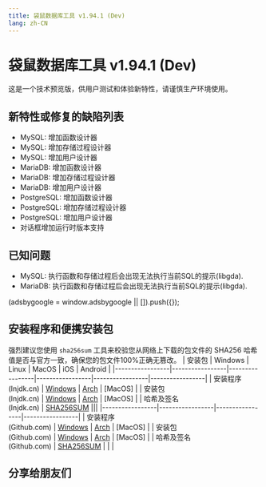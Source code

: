 ```yaml
---
title: 袋鼠数据库工具 v1.94.1 (Dev)
lang: zh-CN
---
```


# 袋鼠数据库工具 v1.94.1 (Dev)
这是一个技术预览版，供用户测试和体验新特性，请谨慎生产环境使用。

## 新特性或修复的缺陷列表
- MySQL: 增加函数设计器
- MySQL: 增加存储过程设计器
- MySQL: 增加用户设计器
- MariaDB: 增加函数设计器
- MariaDB: 增加存储过程设计器
- MariaDB: 增加用户设计器
- PostgreSQL: 增加函数设计器
- PostgreSQL: 增加存储过程设计器
- PostgreSQL: 增加用户设计器
- 对话框增加运行时版本支持

## 已知问题
- MySQL: 执行函数和存储过程后会出现无法执行当前SQL的提示(libgda).
- MariaDB: 执行函数和存储过程后会出现无法执行当前SQL的提示(libgda).

<div>
    <script2 type="text/javascript" async="true" src="https://pagead2.googlesyndication.com/pagead/js/adsbygoogle.js" />
    <ins class="adsbygoogle"
        style="display:block; text-align:center;"
        data-ad-layout="in-article"
        data-ad-format="fluid"
        data-ad-client="ca-pub-3975819313740938"
        data-ad-slot="6760827895"></ins>
    <script2 type="text/javascript">
        (adsbygoogle = window.adsbygoogle || []).push({});
    </script2>
</div>

## 安装程序和便携安装包
强烈建议您使用 `sha256sum` 工具来校验您从网络上下载的包文件的 SHA256 哈希值是否与官方一致，确保您的包文件100%正确无篡改。
| 安装包          | Windows         | Linux           | MacOS           | iOS             | Android         |
|-----------------|-----------------|-----------------|-----------------|-----------------|-----------------|
| 安装程序<br/>(Injdk.cn) | [Windows](https://d4.injdk.cn/dbkangaroo/v1.94.1.220501/kangaroo-1.94.1.220501-AMD64.exe) | [Arch](https://d4.injdk.cn/dbkangaroo/v1.94.1.220501/kangaroo-1.94.1.220501-1-x86_64.pkg.tar.zst) | [MacOS] |
| 安装包<br/>(Injdk.cn)  | [Windows](https://d4.injdk.cn/dbkangaroo/v1.94.1.220501/kangaroo-1.94.1.220501-AMD64.7z) | [Arch](https://d4.injdk.cn/dbkangaroo/v1.94.1.220501/kangaroo-1.94.1.220501-arch.tar.gz) | [MacOS] |
| 哈希及签名<br/>(Injdk.cn) | [SHA256SUM](https://d4.injdk.cn/dbkangaroo/v1.94.1.220501/kangaroo-1.94.1.220501.sha256sum) |||
|-----------------|-----------------|-----------------|-----------------|
| 安装程序<br/>(Github.com) | [Windows](https://github.com/dbkangaroo/kangaroo/releases/download/v1.94.1.220501/kangaroo-1.94.1.220501-AMD64.exe) | [Arch](https://github.com/dbkangaroo/kangaroo/releases/download/v1.94.1.220501/kangaroo-1.94.1.220501-1-x86_64.pkg.tar.zst) | [MacOS] |
| 安装包<br/>(Github.com)  | [Windows](https://github.com/dbkangaroo/kangaroo/releases/download/v1.94.1.220501/kangaroo-1.94.1.220501-AMD64.7z) | [Arch](https://github.com/dbkangaroo/kangaroo/releases/download/v1.94.1.220501/kangaroo-1.94.1.220501-arch.tar.gz) | [MacOS] |
| 哈希及签名<br/>(Github.com) | [SHA256SUM](https://github.com/dbkangaroo/kangaroo/releases/download/v1.94.1.220501/kangaroo-1.94.1.220501.sha256sum) | | |

## 分享给朋友们
<social-share :networks="['wechat', 'qq', 'weibo', 'douban', 'facebook', 'twitter', 'telegram', 'line', 'skype', 'linkedin']" />
